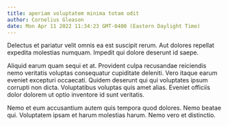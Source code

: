 ```yaml
---
title: aperiam voluptatem minima totam odit
author: Cornelius Gleason
date: Mon Apr 11 2022 11:34:23 GMT-0400 (Eastern Daylight Time)
---
```

Delectus et pariatur velit omnis ea est suscipit rerum. Aut dolores repellat expedita molestias numquam. Impedit qui dolore deserunt id saepe.

 Aliquid earum quam sequi et at. Provident culpa recusandae reiciendis nemo veritatis voluptas consequatur cupiditate deleniti. Vero itaque earum eveniet excepturi occaecati. Quidem deserunt qui qui voluptates ipsum corrupti non dicta. Voluptatibus voluptas quis amet alias. Eveniet officiis dolor dolorem ut optio inventore id sunt veritatis.

 Nemo et eum accusantium autem quis tempora quod dolores. Nemo beatae qui. Voluptatem ipsam et harum molestias harum. Nemo vero et distinctio.